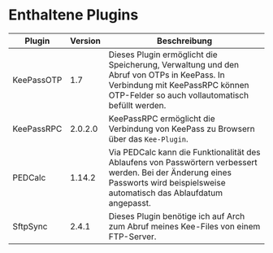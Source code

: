 # Enthaltene Plugins

| Plugin     | Version | Beschreibung                                                                                                                                                                     |
|------------|---------|----------------------------------------------------------------------------------------------------------------------------------------------------------------------------------|
| KeePassOTP | 1.7     | Dieses Plugin ermöglicht die Speicherung, Verwaltung und den Abruf von OTPs in KeePass. In Verbindung mit KeePassRPC können OTP-Felder so auch vollautomatisch befüllt werden.   |
| KeePassRPC | 2.0.2.0 | KeePassRPC ermöglicht die Verbindung von KeePass zu Browsern über das `Kee-Plugin`.                                                                                              |
| PEDCalc    | 1.14.2  | Via PEDCalc kann die Funktionalität des Ablaufens von Passwörtern verbessert werden. Bei der Änderung eines Passworts wird beispielsweise automatisch das Ablaufdatum angepasst. |
| SftpSync   | 2.4.1   | Dieses Plugin benötige ich auf Arch zum Abruf meines Kee-Files von einem FTP-Server.                                                                                             |